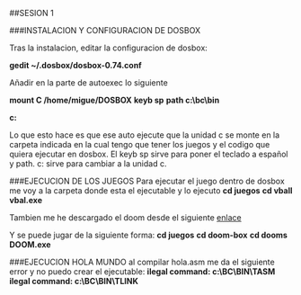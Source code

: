 ##SESION 1

###INSTALACION Y CONFIGURACION DE DOSBOX

Tras la instalacion, editar la configuracion de dosbox:

**gedit ~/.dosbox/dosbox-0.74.conf**

Añadir en la parte de autoexec lo siguiente

**mount C /home/migue/DOSBOX**
**keyb sp**
**path c:\bc\bin**

**c:**




Lo que esto hace es que ese auto ejecute que la unidad c se monte en la carpeta indicada en la cual tengo que tener los juegos y el codigo que quiera ejecutar en dosbox. El keyb sp sirve para poner el teclado a español y path. c: sirve para cambiar a la unidad c.

###EJECUCION DE LOS JUEGOS
Para ejecutar el juego dentro de dosbox me voy a la carpeta donde esta el ejecutable y lo ejecuto 
**cd juegos**
**cd vball**
**vbal.exe**

Tambien me he descargado el doom desde el siguiente [enlace](https://www.dosgamesarchive.com/file/doom/doom-box/)

Y se puede jugar de la siguiente forma:
**cd juegos**
**cd doom-box**
**cd dooms**
**DOOM.exe**


###EJECUCION HOLA MUNDO
al compilar hola.asm me da el siguiente error y no puedo crear el ejecutable:
**ilegal command: c:\BC\BIN\TASM**
**ilegal command: c:\BC\BIN\TLINK**


